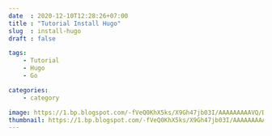 ```yaml
---
date  : 2020-12-10T12:28:26+07:00
title : "Tutorial Install Hugo"
slug  : install-hugo
draft : false

tags:
    - Tutorial
    - Hugo
    - Go

categories:
    - category

image: https://1.bp.blogspot.com/-fVeQ0KhX5ks/X9Gh47jb03I/AAAAAAAAAVQ/DrSYMpbq7SgOcFWZxG4vuNt_w7xAIIbEACLcBGAsYHQ/s16000/artikel%2B5.png
thumbnail: https://1.bp.blogspot.com/-fVeQ0KhX5ks/X9Gh47jb03I/AAAAAAAAAVQ/DrSYMpbq7SgOcFWZxG4vuNt_w7xAIIbEACLcBGAsYHQ/s16000/artikel%2B5.png
---
```

